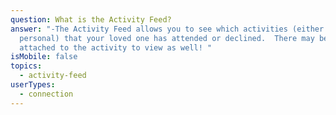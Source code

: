 ```yaml
---
question: What is the Activity Feed?
answer: "-The Activity Feed allows you to see which activities (either group or
  personal) that your loved one has attended or declined.  There may be photos
  attached to the activity to view as well! "
isMobile: false
topics:
  - activity-feed
userTypes:
  - connection
---
```

